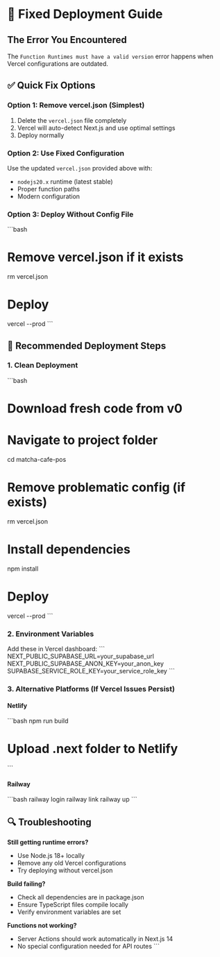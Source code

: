 # 🚀 Fixed Deployment Guide

## The Error You Encountered
The `Function Runtimes must have a valid version` error happens when Vercel configurations are outdated.

## ✅ Quick Fix Options

### Option 1: Remove vercel.json (Simplest)
1. Delete the `vercel.json` file completely
2. Vercel will auto-detect Next.js and use optimal settings
3. Deploy normally

### Option 2: Use Fixed Configuration
Use the updated `vercel.json` provided above with:
- `nodejs20.x` runtime (latest stable)
- Proper function paths
- Modern configuration

### Option 3: Deploy Without Config File
\`\`\`bash
# Remove vercel.json if it exists
rm vercel.json

# Deploy
vercel --prod
\`\`\`

## 🎯 Recommended Deployment Steps

### 1. Clean Deployment
\`\`\`bash
# Download fresh code from v0
# Navigate to project folder
cd matcha-cafe-pos

# Remove problematic config (if exists)
rm vercel.json

# Install dependencies
npm install

# Deploy
vercel --prod
\`\`\`

### 2. Environment Variables
Add these in Vercel dashboard:
\`\`\`
NEXT_PUBLIC_SUPABASE_URL=your_supabase_url
NEXT_PUBLIC_SUPABASE_ANON_KEY=your_anon_key
SUPABASE_SERVICE_ROLE_KEY=your_service_role_key
\`\`\`

### 3. Alternative Platforms (If Vercel Issues Persist)

#### Netlify
\`\`\`bash
npm run build
# Upload .next folder to Netlify
\`\`\`

#### Railway
\`\`\`bash
railway login
railway link
railway up
\`\`\`

## 🔍 Troubleshooting

**Still getting runtime errors?**
- Use Node.js 18+ locally
- Remove any old Vercel configurations
- Try deploying without vercel.json

**Build failing?**
- Check all dependencies are in package.json
- Ensure TypeScript files compile locally
- Verify environment variables are set

**Functions not working?**
- Server Actions should work automatically in Next.js 14
- No special configuration needed for API routes
\`\`\`

